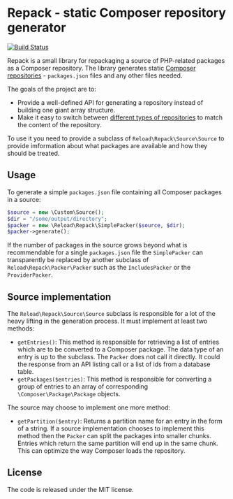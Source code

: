 # Repack - static Composer repository generator

[![Build Status](https://travis-ci.org/reload/repack.svg?branch=master)](https://travis-ci.org/reload/repack)

Repack is a small library for repackaging a source of PHP-related packages as a Composer repository. The library generates static [Composer repositories](https://getcomposer.org/doc/05-repositories.md) - `packages.json` files and any other files needed.

The goals of the project are to:

* Provide a well-defined API for generating a repository instead of building one giant array structure.
* Make it easy to switch between [different types of repositories](https://getcomposer.org/doc/05-repositories.md#composer) to match the content of the repository.

To use it you need to provide a subclass of `Reload\Repack\Source\Source` to provide imformation about what packages are available and how they should be treated.

## Usage

To generate a simple `packages.json` file containing all Composer packages in a source:

```php
$source = new \Custom\Source();
$dir = "/some/output/directory";
$packer = new \Reload\Repack\SimplePacker($source, $dir);
$packer->generate();
```

If the number of packages in the source grows beyond what is recommendable for a single `packages.json` file the `SimplePacker` can transparently be replaced by another subclass of `Reload\Repack\Packer\Packer` such as the `IncludesPacker` or the `ProviderPacker`.

## Source implementation

The `Reload\Repack\Source\Source` subclass is responsible for a lot of the heavy lifting in the generation process. It must implement at least two methods:

* `getEntries()`: This method is responsible for retrieving a list of entries which are to be converted to a Composer package. The data type of an entry is up to the subclass. The `Packer` does not call it directly. It could the response from an API listing call or a list of ids from a database table. 
* `getPackages($entries)`: This method is responsible for converting a group of entries to an array of corresponding `\Composer\Package\Package` objects.

The source may choose to implement one more method:

* `getPartition($entry)`: Returns a partition name for an entry in the form of a string. If a source implementation chooses to implement this method then the `Packer` can split the packages into smaller chunks. Entries which return the same partition will end up in the same chunk. This can optimize the way Composer loads the repository.

## License

The code is released under the MIT license.
